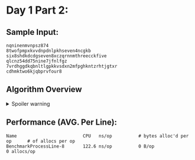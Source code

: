 # Day 1 Part 2:

## Sample Input:
```
nqninenmvnpsz874
8twofpmpxkvvdnpdnlpkhseven4ncgkb
six8shdkdcdgseven8xczqrnnmthreecckfive
qlcnz54dd75nine7jfnlfgz
7vrdhggdkqbnltlgpkkvsdxn2mfpghkntzrhtjgtxr
cdhmktwo6kjqbprvfour8
```

## Algorithm Overview
<details>
  <summary>Spoiler warning</summary>

Part 2 adds a wrinkle where textual digits i.e. ("one" -> 1) are valid as well.

The way I went about it was:

Looping over every character in the line:

    A. If the character is a number, handle it like Part 1, set it as the first or second number
    B. If the character is a letter, flow into a switch statement where each case is the first letter of the 9 digits
       then within each switch case look ahead the number of letter in each digit to see if there is a match. If so 
       set it as the first or second number.



</details>


## Performance (AVG. Per Line):
```
Name                         CPU   ns/op          # bytes alloc'd per op      # of allocs per op
BenchmarkProcessLine-8       122.6 ns/op          0 B/op	              0 allocs/op
```